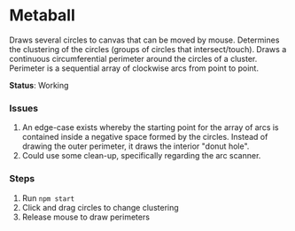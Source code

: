 # Metaball

Draws several circles to canvas that can be moved by mouse. Determines the clustering of the circles (groups of circles that intersect/touch). Draws a continuous circumferential perimeter around the circles of a cluster. Perimeter is a sequential array of clockwise arcs from point to point.

**Status**: Working

### Issues

1. An edge-case exists whereby the starting point for the array of arcs is contained inside a negative space formed by the circles. Instead of drawing the outer perimeter, it draws the interior "donut hole".
1. Could use some clean-up, specifically regarding the arc scanner.

### Steps

1. Run `npm start`
1. Click and drag circles to change clustering
1. Release mouse to draw perimeters